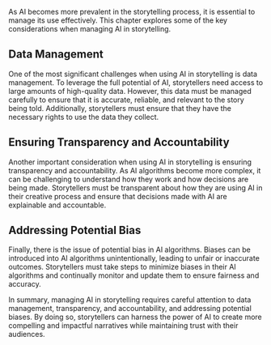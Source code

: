 
As AI becomes more prevalent in the storytelling process, it is essential to manage its use effectively. This chapter explores some of the key considerations when managing AI in storytelling.

Data Management
---------------

One of the most significant challenges when using AI in storytelling is data management. To leverage the full potential of AI, storytellers need access to large amounts of high-quality data. However, this data must be managed carefully to ensure that it is accurate, reliable, and relevant to the story being told. Additionally, storytellers must ensure that they have the necessary rights to use the data they collect.

Ensuring Transparency and Accountability
----------------------------------------

Another important consideration when using AI in storytelling is ensuring transparency and accountability. As AI algorithms become more complex, it can be challenging to understand how they work and how decisions are being made. Storytellers must be transparent about how they are using AI in their creative process and ensure that decisions made with AI are explainable and accountable.

Addressing Potential Bias
-------------------------

Finally, there is the issue of potential bias in AI algorithms. Biases can be introduced into AI algorithms unintentionally, leading to unfair or inaccurate outcomes. Storytellers must take steps to minimize biases in their AI algorithms and continually monitor and update them to ensure fairness and accuracy.

In summary, managing AI in storytelling requires careful attention to data management, transparency, and accountability, and addressing potential biases. By doing so, storytellers can harness the power of AI to create more compelling and impactful narratives while maintaining trust with their audiences.
